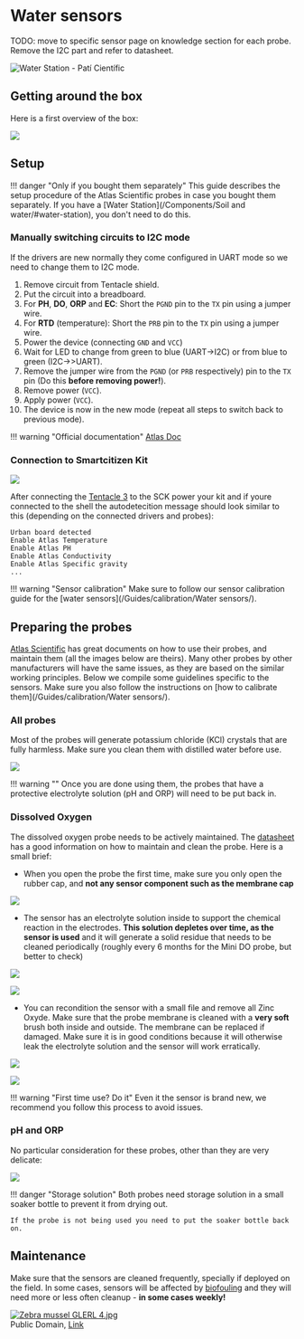 # Water sensors

TODO: move to specific sensor page on knowledge section for each probe. Remove the I2C part and refer to datasheet.

<img src="https://live.staticflickr.com/65535/51126012000_ef69edea6b_k.jpg" alt="Water Station - Patí Científic">

## Getting around the box

Here is a first overview of the box:

![](/assets/images/water-annotated.jpeg)

## Setup

!!! danger "Only if you bought them separately"
    This guide describes the setup procedure of the Atlas Scientific probes in case you bought them separately. If you have a [Water Station](/Components/Soil and water/#water-station), you don't need to do this.

### Manually switching circuits to I2C mode

If the drivers are new normally they come configured in UART mode so we need to change them to I2C mode.

1. Remove circuit from Tentacle shield.
2. Put the circuit into a breadboard.
3. For **PH**, **DO**, **ORP** and **EC**: Short the `PGND` pin to the `TX` pin using a jumper wire.
4. For **RTD** (temperature): Short the `PRB` pin to the `TX` pin using a jumper wire.
5. Power the device (connecting `GND` and `VCC`)
6. Wait for LED to change from green to blue (UART→I2C) or from blue to green (I2C→>UART).
7. Remove the jumper wire from the `PGND` (or `PRB` respectively) pin to the `TX` pin (Do this **before removing power!**).
8. Remove power (`VCC`).
9. Apply power (`VCC`).
10. The device is now in the new mode (repeat all steps to switch back to previous mode).

!!! warning "Official documentation"
    [Atlas Doc](https://www.whiteboxes.ch/tentacle/#tentacle-t3)

### Connection to Smartcitizen Kit

![](https://i.imgur.com/Dc6Us2F.png)

After connecting the [Tentacle 3](https://atlas-scientific.com/carrier-boards/whitebox-labs-tentacle-t3/) to the SCK power your kit and if youre connected to the shell the autodetecition message should look similar to this (depending on the connected drivers and probes):

```
Urban board detected
Enable Atlas Temperature
Enable Atlas PH
Enable Atlas Conductivity
Enable Atlas Specific gravity
...
```

!!! warning "Sensor calibration"
    Make sure to follow our sensor calibration guide for the [water sensors](/Guides/calibration/Water sensors/).

## Preparing the probes

[Atlas Scientific](https://atlas-scientific.com) has great documents on how to use their probes, and maintain them (all the images below are theirs). Many other probes by other manufacturers will have the same issues, as they are based on the similar working principles. Below we compile some guidelines specific to the sensors. Make sure you also follow the instructions on [how to calibrate them](/Guides/calibration/Water sensors/).

### All probes

Most of the probes will generate potassium chloride (KCl) crystals that are fully harmless. Make sure you clean them with distilled water before use.

![](/assets/images/kcl-creep.png)

!!! warning ""
    Once you are done using them, the probes that have a protective electrolyte solution (pH and ORP) will need to be put back in.

### Dissolved Oxygen

The dissolved oxygen probe needs to be actively maintained. The [datasheet](https://files.atlas-scientific.com/Mini_DO_probe.pdf) has a good information on how to maintain and clean the probe. Here is a small brief:

* When you open the probe the first time, make sure you only open the rubber cap, and **not any sensor component such as the membrane cap**

![](/assets/images/open-precautions.png)

* The sensor has an electrolyte solution inside to support the chemical reaction in the electrodes. **This solution depletes over time, as the sensor is used** and it will generate a solid residue that needs to be cleaned periodically (roughly every 6 months for the Mini DO probe, but better to check)

![](/assets/images/unscrew-precautions.png)

![](/assets/images/probe-refill.png)

* You can recondition the sensor with a small file and remove all Zinc Oxyde. Make sure that the probe membrane is cleaned with a **very soft** brush both inside and outside. The membrane can be replaced if damaged. Make sure it is in good conditions because it will otherwise leak the electrolyte solution and the sensor will work erratically.

![](/assets/images/probe-recondition.png)

![](/assets/images/membrane-cleaning.png)

!!! warning "First time use? Do it"
    Even it the sensor is brand new, we recommend you follow this process to avoid issues.

### pH and ORP

No particular consideration for these probes, other than they are very delicate:

![](/assets/images/education/es/atlas_ph_cuidado.png)


!!! danger "Storage solution"
    Both probes need storage solution in a small soaker bottle to prevent it from drying out.

    If the probe is not being used you need to put the soaker bottle back on.

## Maintenance

Make sure that the sensors are cleaned frequently, specially if deployed on the field.
In some cases, sensors will be affected by [biofouling](https://en.wikipedia.org/wiki/Biofouling) and they will need more or less often cleanup - **in some cases weekly!**

<p><a href="https://commons.wikimedia.org/wiki/File:Zebra_mussel_GLERL_4.jpg#/media/File:Zebra_mussel_GLERL_4.jpg"><img src="https://upload.wikimedia.org/wikipedia/commons/3/3d/Zebra_mussel_GLERL_4.jpg" alt="Zebra mussel GLERL 4.jpg"></a><br>Public Domain, <a href="https://commons.wikimedia.org/w/index.php?curid=2143950">Link</a></p>




